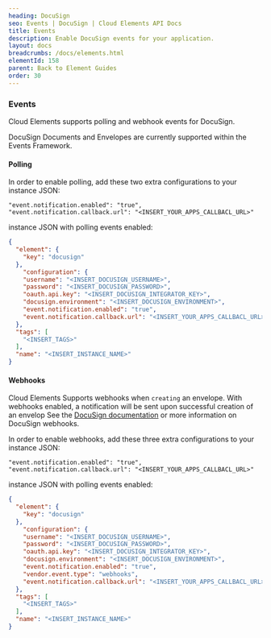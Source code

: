 ```yaml
---
heading: DocuSign
seo: Events | DocuSign | Cloud Elements API Docs
title: Events
description: Enable DocuSign events for your application.
layout: docs
breadcrumbs: /docs/elements.html
elementId: 158
parent: Back to Element Guides
order: 30
---
```


### Events

Cloud Elements supports polling and webhook events for DocuSign.

DocuSign Documents and Envelopes are currently supported within the Events Framework.

#### Polling

In order to enable polling, add these two extra configurations to your instance JSON:

```
"event.notification.enabled": "true",
"event.notification.callback.url": "<INSERT_YOUR_APPS_CALLBACL_URL>"
```

instance JSON with polling events enabled:

```json
{
  "element": {
    "key": "docusign"
  },
    "configuration": {
    "username": "<INSERT_DOCUSIGN_USERNAME>",
    "password": "<INSERT_DOCUSIGN_PASSWORD>",
    "oauth.api.key": "<INSERT_DOCUSIGN_INTEGRATOR_KEY>",
    "docusign.environment": "<INSERT_DOCUSIGN_ENVIRONMENT>",
    "event.notification.enabled": "true",
    "event.notification.callback.url": "<INSERT_YOUR_APPS_CALLBACL_URL>"
  },
  "tags": [
    "<INSERT_TAGS>"
  ],
  "name": "<INSERT_INSTANCE_NAME>"
}
```

#### Webhooks

Cloud Elements Supports webhooks when `creating` an envelope.  With webhooks enabled, a notification will be sent upon successful creation of an envelop
See the [DocuSign documentation](https://www.docusign.com/developer-center/recipes/webhook-status) or more information on DocuSign webhooks.

In order to enable webhooks, add these three extra configurations to your instance JSON:

```
"event.notification.enabled": "true",
"event.notification.callback.url": "<INSERT_YOUR_APPS_CALLBACL_URL>"
```

instance JSON with polling events enabled:

```json
{
  "element": {
    "key": "docusign"
  },
    "configuration": {
    "username": "<INSERT_DOCUSIGN_USERNAME>",
    "password": "<INSERT_DOCUSIGN_PASSWORD>",
    "oauth.api.key": "<INSERT_DOCUSIGN_INTEGRATOR_KEY>",
    "docusign.environment": "<INSERT_DOCUSIGN_ENVIRONMENT>",
    "event.notification.enabled": "true",
    "vendor.event.type": "webhooks",
    "event.notification.callback.url": "<INSERT_YOUR_APPS_CALLBACL_URL>"
  },
  "tags": [
    "<INSERT_TAGS>"
  ],
  "name": "<INSERT_INSTANCE_NAME>"
}
```
